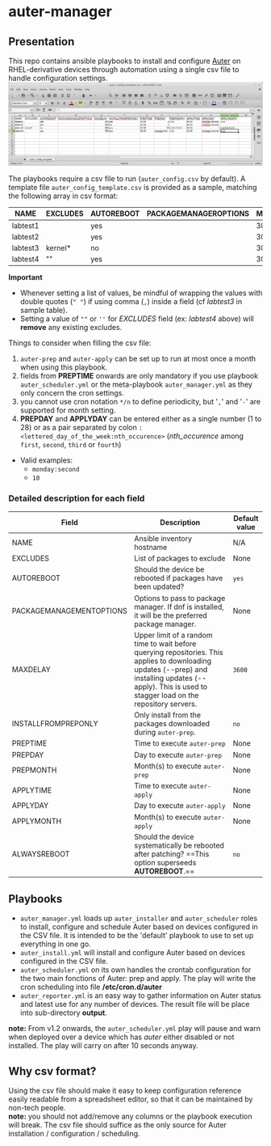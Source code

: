 # auter-manager

## Presentation
This repo contains ansible playbooks to install and configure [Auter](https://github.com/rackerlabs/auter) on RHEL-derivative devices through automation using a single csv file to handle configuration settings.
![csv screenshot](auter_config_template.csv-LibreOffice_Calc.png)

The playbooks require a csv file to run (`auter_config.csv` by default). A template file `auter_config_template.csv` is provided as a sample, matching the following array in csv format:

| NAME | EXCLUDES | AUTOREBOOT | PACKAGEMANAGEROPTIONS | MAXDELAY | INSTALLFROMPREPONLY | PREPTIME | PREPDAY | PREPMONTH | APPLYTIME | APPLYDAY | APPLYMONTH | ALWAYSREBOOT |
| --- | --- | --- | --- | --- | --- | --- | --- | --- | --- | --- | --- | --- |
| labtest1 |  | yes |  | 300 | yes | 01:00 | 1 | 1-11 | 00:10 | monday:second | 1-11 | |
| labtest2 |  | yes |  | 300 | no | 01:00 | 1 |  | 00:10 | monday:second |  | |
| labtest3 | kernel\* | no |  | 300 | yes | 01:00 | 15 | "1,3,5,7,9,11" | 00:10 | 1 | "2,4,6,8,10,12" | yes |
| labtest4 | "" | yes |  | 300 | yes | 02:00 | monday:first | "1-11" | 01:00 | monday:second | 1-11 | yes |

**Important**
- Whenever setting a list of values, be mindful of wrapping the values with double quotes (`" "`) if using comma (`,`) inside a field (cf _labtest3_ in sample table).
- Setting a value of `""` or `''` for _EXCLUDES_ field (ex: _labtest4_ above) will **remove** any existing excludes.

Things to consider when filling the csv file:
1. `auter-prep` and `auter-apply` can be set up to run at most once a month when using this playbook.
1. fields from **PREPTIME** onwards are only mandatory if you use playbook `auter_scheduler.yml` or the meta-playbook `auter_manager.yml` as they only concern the cron settings.
1. you cannot use cron notation `*/n` to define periodicity, but '`,`' and '`-`' are supported for month setting.
1. **PREPDAY** and **APPLYDAY** can be entered either as a single number (1 to 28) or as a pair separated by colon `:`
`<lettered_day_of_the_week:nth_occurence>` (*nth_occurence* among `first`, `second`, `third` or `fourth`)
  * Valid examples:
    * `monday:second`
    * `10`

### Detailed description for each field

| Field | Description | Default value |
| --- | --- | --- |
| NAME | Ansible inventory hostname  | N/A |
| EXCLUDES | List of packages to exclude | None |
| AUTOREBOOT | Should the device be rebooted if packages have been updated? | `yes` |
| PACKAGEMANAGEMENTOPTIONS | Options to pass to package manager. If dnf is installed, it will be the preferred package manager. | None |
| MAXDELAY |  Upper limit of a random time to wait before querying repositories. This applies to downloading updates (--prep) and installing updates (--apply). This is used to stagger load on the repository servers. | `3600` |
| INSTALLFROMPREPONLY | Only install from the packages downloaded during `auter-prep`. | `no` |
| PREPTIME | Time to execute `auter-prep` | None |
| PREPDAY | Day to execute `auter-prep` | None |
| PREPMONTH | Month(s) to execute `auter-prep` | None |
| APPLYTIME | Time to execute `auter-apply` | None |
| APPLYDAY | Day to execute `auter-apply` | None |
| APPLYMONTH | Month(s) to execute `auter-apply` | None |
| ALWAYSREBOOT | Should the device systematically be rebooted after patching? ==This option superseeds **AUTOREBOOT**.==  | `no` |

## Playbooks
- `auter_manager.yml` loads up `auter_installer` and `auter_scheduler` roles to install, configure and schedule Auter based on devices configured in the CSV file. It is intended to be the 'default' playbook to use to set up everything in one go.
- `auter_install.yml` will install and configure Auter based on devices configured in the CSV file.
- `auter_scheduler.yml` on its own handles the crontab configuration for the two main fonctions of Auter: prep and apply. The play will write the cron scheduling into file **/etc/cron.d/auter**
- `auter_reporter.yml` is an easy way to gather information on Auter status and latest use for any number of devices. The result file will be place into sub-directory **output**.

**note:** From v1.2 onwards, the `auter_scheduler.yml` play will pause and warn when deployed over a device which has _auter_ either disabled or not installed. The play will carry on after 10 seconds anyway.

## Why csv format?
Using the csv file should make it easy to keep configuration reference easily readable from a spreadsheet editor, so that it can be maintained by non-tech people.  
**note:** you should not add/remove any columns or the playbook execution will break. The csv file should suffice as the only source for Auter installation / configuration / scheduling.

